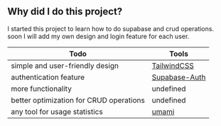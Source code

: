 ## Why did I do this project?
I started this project to learn how to do supabase and crud operations. </br> soon I will add my own design and login feature for each user.


| Todo                                    | Tools                |
|-----------------------------------------|----------------------|
| simple and user-friendly design         | [TailwindCSS](https://tailwindcss.com/)         |
| authentication feature                  | [Supabase-Auth](https://supabase.com/docs/guides/auth)            |
| more functionality                      | undefined            |
| better optimization for CRUD operations | undefined            |
| any tool for usage statistics           | [umami](https://umami.is/) |
